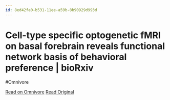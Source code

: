 ```yaml
---
id: 8ed42fa0-b531-11ee-a59b-8b90929d993d
---
```


# Cell-type specific optogenetic fMRI on basal forebrain reveals functional network basis of behavioral preference | bioRxiv
#Omnivore

[Read on Omnivore](https://omnivore.app/me/cell-type-specific-optogenetic-f-mri-on-basal-forebrain-reveals--18d17557aa2)
[Read Original](http://biorxiv.org/cgi/content/short/2023.07.06.548057v2?rss=1)

